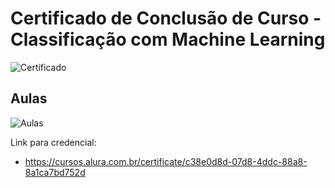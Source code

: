 # Certificado de Conclusão de Curso - Classificação com Machine Learning

![Certificado](https://github.com/user-attachments/assets/540e56ab-9ddc-4c4e-a353-7e05a28e40a9)

## Aulas

![Aulas](https://github.com/user-attachments/assets/323779e7-a7f9-4fa3-9f39-0d1c6ea629b2)

Link para credencial:

- https://cursos.alura.com.br/certificate/c38e0d8d-07d8-4ddc-88a8-8a1ca7bd752d